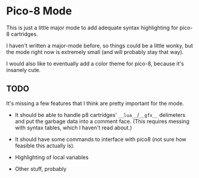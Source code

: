# Pico-8 Mode

This is just a little major mode to add adequate syntax highlighting for pico-8
cartridges.

I haven't written a major-mode before, so things could be a little wonky, but
the mode right now is extremely small (and will probably stay that way).

I would also like to eventually add a color theme for pico-8, because it's
insanely cute.

## TODO

It's missing a few features that I think are pretty important for the mode.

* It should be able to handle p8 cartridges' `__lua__`/`__gfx__` delimeters and
  put the garbage data into a comment face. (This requires messing with syntax
  tables, which I haven't read about.)

* It should have some commands to interface with pico8 (not sure how
  feasible this actually is).

* Highlighting of local variables

* Other stuff, probably
